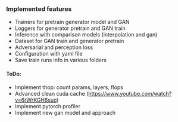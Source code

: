 ### Implemented features
- Trainers for pretrain generator model and GAN 
- Loggers for generator pretrain and GAN train
- Inference with comparison models (interpolation and gan)
- Dataset for GAN train and generator pretrain
- Adversarial and perception loss
- Configuration with yaml file
- Save train runs info in various folders 


#### ToDo:
- Implement thop: count params, layers, flops
- Advanced clean cuda cache (https://www.youtube.com/watch?v=6rWrKGH6suo)
- Implement pytorch profiler
- Implement new gan model and approach